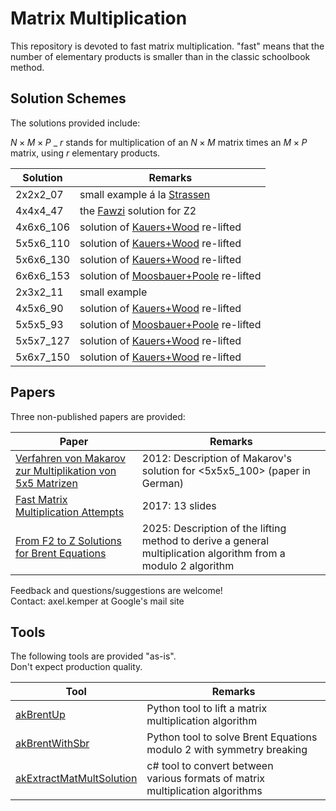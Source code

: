 
# Matrix Multiplication

This repository is devoted to fast matrix multiplication.
"fast" means that the number of elementary products is smaller than in the classic
schoolbook method.

## Solution Schemes

The solutions provided include:

$N \times M \times P$ \_ $r$ stands for multiplication of an $N \times M$
matrix times an $M \times P$ matrix, using $r$ elementary products.

| Solution | Remarks |
| -------- | ------- |
| 2x2x2_07 | small example á la [Strassen][1] |
| 4x4x4_47 | the [Fawzi][2] solution for Z2 |
| 4x6x6_106 | solution of [Kauers+Wood][3] re-lifted |
| 5x5x6_110 | solution of [Kauers+Wood][3] re-lifted |
| 5x6x6_130 | solution of [Kauers+Wood][3] re-lifted |
| 6x6x6_153 | solution of [Moosbauer+Poole][4] re-lifted |
| 2x3x2_11 | small example |
| 4x5x6_90 | solution of [Kauers+Wood][3] re-lifted |
| 5x5x5_93 | solution of [Moosbauer+Poole][4] re-lifted|
| 5x5x7_127 | solution of [Kauers+Wood][3] re-lifted |
| 5x6x7_150 | solution of [Kauers+Wood][3] re-lifted |

## Papers

Three non-published papers are provided:

| Paper | Remarks |
| ----- | ------- |
| [Verfahren von Makarov zur Multiplikation von 5x5 Matrizen](papers/Kemper%20-%202012%20-%20Verfahren%20von%20Makarov%20zur%20Multiplikation%20von%205x5%20Matrizen.pdf) | 2012: Description of Makarov's solution for <5x5x5_100> (paper in German) |
| [Fast Matrix Multiplication Attempts](papers/Kemper%20-%202017%20-%20Fast%20Matrix%20Multiplication%20Attempts.pdf) | 2017: 13 slides |
| [From F2 to Z Solutions for Brent Equations](papers/Kemper%20-%202025%20-%20From%20F2%20to%20Z%20Solutions%20for%20Brent%20Equations.pdf) | 2025: Description of the lifting method to derive a general multiplication algorithm from a modulo $2$ algorithm |

Feedback and questions/suggestions are welcome!<br>
Contact: axel.kemper at Google's mail site


## Tools

The following tools are provided "as-is". <br>
Don't expect production quality.

| Tool | Remarks |
| ---- | ------- |
| [akBrentUp](src/akBrentUp) | Python tool to lift a matrix multiplication algorithm |
| [akBrentWithSbr](src/akBrentWithSbr) | Python tool to solve Brent Equations<br>modulo 2 with symmetry breaking |
| [akExtractMatMultSolution](src/akExtractMatMultSolution) | c# tool to convert between<br>various formats of matrix multiplication algorithms |

[1]: https://gdz.sub.uni-goettingen.de/id/PPN362160546_0013?tify=%7B%22view%22:%22info%22,%22pages%22:%5B358%5D%7D
[2]: https://www.nature.com/articles/s41586-022-05172-4
[3]: https://arxiv.org/abs/2505.05896
[4]: https://arxiv.org/abs/2502.04514
